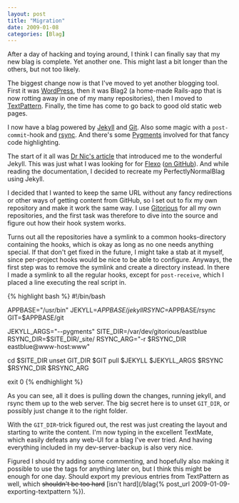 ```yaml
---
layout: post
title: "Migration"
date: 2009-01-08
categories: [Blag]
---
```


After a day of hacking and toying around, I think I can finally say that my new blag is complete. Yet another one. This might last a bit longer than the others, but not too likely.

The biggest change now is that I've moved to yet another blogging tool. First it was [WordPress](http://wordpress.com), then it was Blag2 (a home-made Rails-app that is now rotting away in one of my many repositories), then I moved to [TextPattern](http://textpattern.com). Finally, the time has come to go back to good old static web pages.

I now have a blag powered by [Jekyll](http://github.com/mojombo/jekyll) and [Git](http://git-scm.com). Also some magic with a `post-commit`-hook and [rsync](http://samba.anu.edu.au/rsync/). And there's some [Pygments](http://pygments.org) involved for that fancy code highlighting.

The start of it all was [Dr Nic's article](http://drnicwilliams.com/2008/12/21/migrating-project-websites-to-github-pages-with-sake-tasks-new-websites-with-jekyll_generator) that introduced me to the wonderful Jekyll. This was just what I was looking for for [Flexo](http://perfectlynormal.github.io/flexo/) ([on GitHub](http://github.com/PerfectlyNormal/flexo/)). And while reading the documentation, I decided to recreate my PerfectlyNormalBlag using Jekyll.

I decided that I wanted to keep the same URL without any fancy redirections or other ways of getting content from GitHub, so I set out to fix my own repository and make it work the same way. I use [Gitorious](http://www.gitorious.org) for all my own repositories, and the first task was therefore to dive into the source and figure out how their hook system works.

Turns out all the repositories have a symlink to a common hooks-directory containing the hooks, which is okay as long as no one needs anything special. If that don't get fixed in the future, I might take a stab at it myself, since per-project hooks would be nice to be able to configure. Anyways, the first step was to remove the symlink and create a directory instead. In there I made a symlink to all the regular hooks, except for `post-receive`, which I placed a line executing the real script in.

{% highlight bash %}
#!/bin/bash

APPBASE="/usr/bin"
JEKYLL=$APPBASE/jekyll
RSYNC=$APPBASE/rsync
GIT=$APPBASE/git

JEKYLL_ARGS="--pygments"
SITE_DIR=/var/dev/gitorious/eastblue
RSYNC_DIR=$SITE_DIR/_site/
RSYNC_ARG="-r $RSYNC_DIR eastblue@www-host:www"

cd $SITE_DIR
unset GIT_DIR
$GIT pull
$JEKYLL $JEKYLL_ARGS
$RSYNC $RSYNC_DIR $RSYNC_ARG

exit 0
{% endhighlight %}

As you can see, all it does is pulling down the changes, running jekyll, and rsync them up to the web server. The big secret here is to unset `GIT_DIR`, or possibly just change it to the right folder.

With the `GIT_DIR`-trick figured out, the rest was just creating the layout and starting to write the content. I'm now typing in the excellent TextMate, which easily defeats any web-UI for a blag I've ever tried. And having everything included in my dev-server-backup is also very nice.

Figured I should try adding some commenting, and hopefully also making it possible to use the tags for anything later on, but I think this might be enough for one day. Should export my previous entries from TextPattern as well, which <del>shouldn't be too hard</del> [isn't hard](/blag{% post_url 2009-01-09-exporting-textpattern %}).